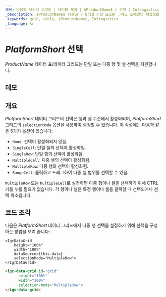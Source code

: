 ```yaml
---
제목: 반응형 데이터 그리드 | 테이블 제어 | $ProductName$ | 선택 | Infragistics
_description: $ProductName$ Table / Grid 구성 요소는 그리드 도메인의 복잡성을 관리 가능한 API로 단순화하여 사용자가 데이터 컬렉션을 바인딩 할 수 있도록합니다.
_keywords: grid, table, $ProductName$, Infragistics
_language: kr
---
```


# $PlatformShort$ 선택

$ProductName$ 데이터 표/데이터 그리드는 단일 또는 다중 행 및 셀 선택을 지원합니다.

## 데모


<code-view style="height: 600px" 
           data-demos-base-url="{environment:demosBaseUrl}" 
           iframe-src="{environment:demosBaseUrl}/grids/data-grid-cell-selection"  
           github-src="grids/data-grid/cell-selection">
</code-view>

<div class="divider--half"></div>

## 개요

$PlatformShort$ 데이터 그리드의 선택은 행과 셀 수준에서 활성화되며, $PlatformShort$ 그리드의 `selectionMode` 옵션을 사용하여 설정할 수 있습니다. 이 속성에는 다음과 같은 5가지 옵션이 있습니다:

- `None`: 선택이 활성화되지 않음.
- `SingleCell`: 단일 셀의 선택이 활성화됨.
- `SingleRow`: 단일 행의 선택이 활성화됨.
- `MultipleCell`: 다중 셀의 선택이 활성화됨.
- `MultipleRow`: 다중 행의 선택이 활성화됨.
- `RangeCell`: 클릭하고 드래그하여 다중 셀 범위를 선택할 수 있음.

`MultipleRow` 또는 `MultipleCell`로 설정하면 다중 행이나 셀을 선택하기 위해 CTRL 키를 누를 필요가 없습니다. 각 행이나 셀은 특정 행이나 셀을 클릭할 때 선택되거나 선택 취소됩니다.

## 코드 조각

다음은 $PlatformShort$ 데이터 그리드에서 다중 행 선택을 설정하기 위해 선택을 구성하는 방법을 보여 줍니다:

```tsx
<IgrDataGrid
    height="100%"
    width="100%"
    dataSource={this.data}
    selectionMode="MultipleRow">
</IgrDataGrid>
```

```html
<igc-data-grid id="grid"
      height="100%"
      width="100%"
      selection-mode="MultipleRow">
</igc-data-grid>
```